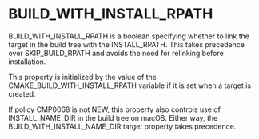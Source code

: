   

# BUILD_WITH_INSTALL_RPATH  
BUILD_WITH_INSTALL_RPATH is a boolean specifying whether to link the target
in the build tree with the INSTALL_RPATH.  This takes precedence
over SKIP_BUILD_RPATH and avoids the need for relinking before
installation.  

This property is initialized by the value of the
CMAKE_BUILD_WITH_INSTALL_RPATH variable if it is set when a target
is created.  

If policy CMP0068 is not NEW, this property also controls use of
INSTALL_NAME_DIR in the build tree on macOS.  Either way, the
BUILD_WITH_INSTALL_NAME_DIR target property takes precedence.  

